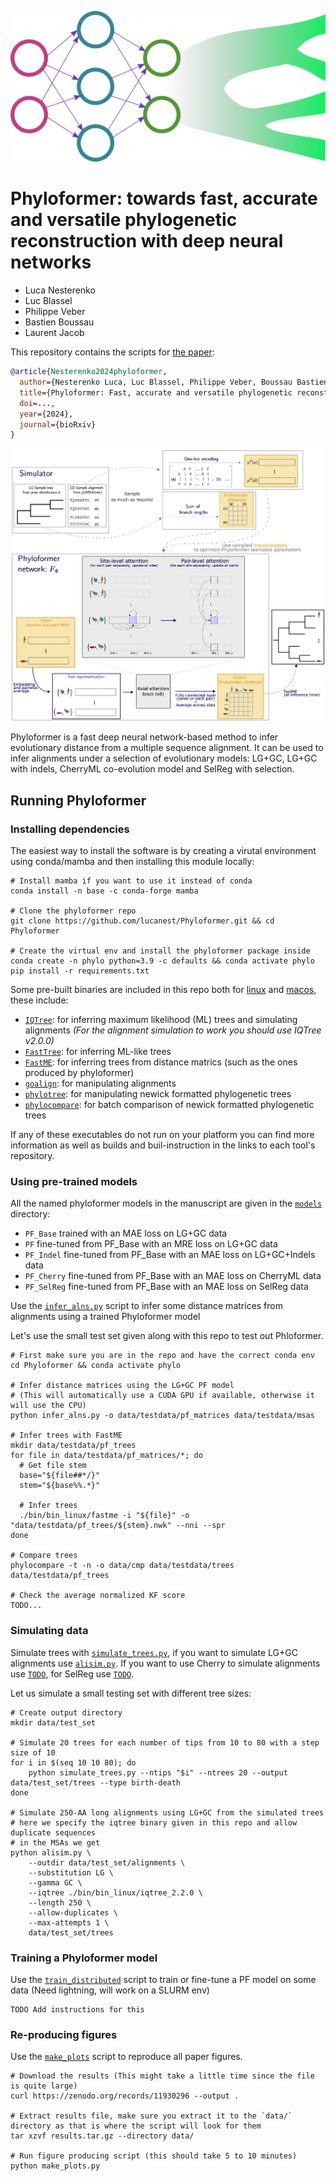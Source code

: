 <p align="center">
  <img src="https://github.com/lucanest/Phyloformer/blob/main/figures/phyloformer_color.png?raw=true">
</p>

# Phyloformer: towards fast, accurate and versatile phylogenetic reconstruction with deep neural networks
- Luca Nesterenko
- Luc Blassel
- Philippe Veber
- Bastien Boussau
- Laurent Jacob

This repository contains the scripts for [the paper]():

```bibtex
@article{Nesterenko2024phyloformer,
  author={Nesterenko Luca, Luc Blassel, Philippe Veber, Boussau Bastien, Jacob Laurent},
  title={Phyloformer: Fast, accurate and versatile phylogenetic reconstruction with deep neural networks},
  doi=...,
  year={2024},
  journal={bioRxiv}
}
```

![](./figures/sketch.png)


Phyloformer is a fast deep neural network-based method to infer evolutionary distance from a multiple sequence alignment. 
It can be used to infer alignments under a selection of evolutionary models: LG+GC, LG+GC with indels, CherryML co-evolution model and SelReg with 
selection. 

## Running Phyloformer

### Installing dependencies

The easiest way to install the software is by creating a virutal environment using conda/mamba and then installing this module locally:

```
# Install mamba if you want to use it instead of conda
conda install -n base -c conda-forge mamba

# Clone the phyloformer repo
git clone https://github.com/lucanest/Phyloformer.git && cd Phyloformer

# Create the virtual env and install the phyloformer package inside
conda create -n phylo python=3.9 -c defaults && conda activate phylo
pip install -r requirements.txt
```

Some pre-built binaries are included in this repo both for [linux](./bin/bin_linux/) and [macos](./bin/bin_macos/), these include:
- [`IQTree`](http://www.iqtree.org): for inferring maximum likelihood (ML) trees and simulating alignments *(For the alignment simulation to work you should use IQTree v2.0.0)*
- [`FastTree`](http://www.microbesonline.org/fasttree/): for inferring ML-like trees
- [`FastME`](https://gite.lirmm.fr/atgc/FastME): for inferring trees from distance matrics (such as the ones produced by phyloformer)
- [`goalign`](https://github.com/evolbioinfo/goalign): for manipulating alignments
- [`phylotree`](https://github.com/lucblassel/phylotree-rs): for manipulating newick formatted phylogenetic trees
- [`phylocompare`](https://github.com/lucblassel/phylocompare): for batch comparison of newick formatted phylogenetic trees

If any of these executables do not run on your platform you can find more
information as well as builds and buil-instruction in the links to each tool's
repository.


### Using pre-trained models
All the named phyloformer models in the manuscript are given in the [`models`](./models/) directory:
- `PF_Base` trained with an MAE loss on LG+GC data
- `PF` fine-tuned from PF_Base with an MRE loss on LG+GC data
- `PF_Indel` fine-tuned from PF_Base with an MAE loss on LG+GC+Indels data
- `PF_Cherry` fine-tuned from PF_Base with an MAE loss on CherryML data
- `PF_SelReg` fine-tuned from PF_Base with an MAE loss on SelReg data

Use the [`infer_alns.py`](./infer_alns.py) script to infer some distance matrices from alignments using a trained Phyloformer model

Let's use the small test set given along with this repo to test out Phloformer. 
```shell
# First make sure you are in the repo and have the correct conda env
cd Phyloformer && conda activate phylo

# Infer distance matrices using the LG+GC PF model 
# (This will automatically use a CUDA GPU if available, otherwise it will use the CPU)
python infer_alns.py -o data/testdata/pf_matrices data/testdata/msas

# Infer trees with FastME
mkdir data/testdata/pf_trees
for file in data/testdata/pf_matrices/*; do
  # Get file stem
  base="${file##*/}"
  stem="${base%%.*}"

  # Infer trees
  ./bin/bin_linux/fastme -i "${file}" -o "data/testdata/pf_trees/${stem}.nwk" --nni --spr
done

# Compare trees 
phylocompare -t -n -o data/cmp data/testdata/trees data/testdata/pf_trees

# Check the average normalized KF score
TODO...
```


### Simulating data
Simulate trees with [`simulate_trees.py`](./simulate_trees.py), if you want to simulate LG+GC alignments use [`alisim.py`](./alisim.py). 
If you want to use Cherry to simulate alignments use [`TODO`](todo), for SelReg use [`TODO`](todo).

Let us simulate a small testing set with different tree sizes:

```shell
# Create output directory
mkdir data/test_set

# Simulate 20 trees for each number of tips from 10 to 80 with a step size of 10
for i in $(seq 10 10 80); do
    python simulate_trees.py --ntips "$i" --ntrees 20 --output data/test_set/trees --type birth-death
done

# Simulate 250-AA long alignments using LG+GC from the simulated trees
# here we specify the iqtree binary given in this repo and allow duplicate sequences 
# in the MSAs we get
python alisim.py \
    --outdir data/test_set/alignments \
    --substitution LG \
    --gamma GC \
    --iqtree ./bin/bin_linux/iqtree_2.2.0 \
    --length 250 \
    --allow-duplicates \
    --max-attempts 1 \
    data/test_set/trees
```

### Training a Phyloformer model
Use the [`train_distributed`](./train_distributed.py) script to train or fine-tune a PF model on some data (Need lightning, will work on a SLURM env)
```shell
TODO Add instructions for this
```

### Re-producing figures
Use the [`make_plots`](./make_plots.py) script to reproduce all paper figures. 

```shell
# Download the results (This might take a little time since the file is quite large)
curl https://zenodo.org/records/11930296 --output .

# Extract results file, make sure you extract it to the `data/` directory as that is where the script will look for them
tar xzvf results.tar.gz --directory data/

# Run figure producing script (this should take 5 to 10 minutes)
python make_plots.py
```

